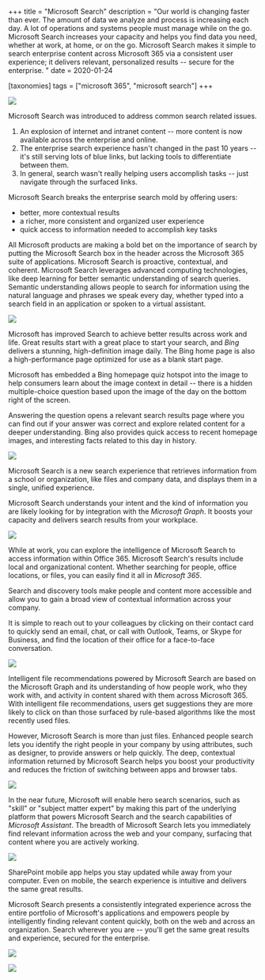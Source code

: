 +++
title = "Microsoft Search"
description = "Our world is changing faster than ever. The amount of data we analyze and process is increasing each day. A lot of operations and systems people must manage while on the go. Microsoft Search increases your capacity and helps you find data you need, whether at work, at home, or on the go. Microsoft Search makes it simple to search enterprise content across Microsoft 365 via a consistent user experience; it delivers relevant, personalized results -- secure for the enterprise. "
date = 2020-01-24

[taxonomies]
tags = ["microsoft 365", "microsoft search"]
+++

![](https://o365hq.com/images/670.png)

Microsoft Search was introduced to address common search related issues.

1.  An explosion of internet and intranet content -- more content is now
    available across the enterprise and online.
2.  The enterprise search experience hasn't changed in the past 10 years --
    it's still serving lots of blue links, but lacking tools to
    differentiate between them.
3.  In general, search wasn't really helping users accomplish tasks --
    just navigate through the surfaced links.

Microsoft Search breaks the enterprise search mold by offering users:

-   better, more contextual results
-   a richer, more consistent and organized user experience
-   quick access to information needed to accomplish key tasks

All Microsoft products are making a bold bet on the importance of search
by putting the Microsoft Search box in the header across the Microsoft
365 suite of applications. Microsoft Search is proactive, contextual,
and coherent. Microsoft Search leverages advanced computing technologies,
like deep learning for better semantic understanding of search queries.
Semantic understanding allows people to search for information using the
natural language and phrases we speak every day, whether typed into a
search field in an application or spoken to a virtual assistant.

![](https://o365hq.com/images/677.png)

Microsoft has improved Search to achieve better results across work and
life. Great results start with a great place to start your search, and
*Bing* delivers a stunning, high-definition image daily. The Bing home
page is also a high-performance page optimized for use as a blank start
page.

Microsoft has embedded a Bing homepage quiz hotspot into the image to
help consumers learn about the image context in detail -- there is a
hidden multiple-choice question based upon the image of the day on the
bottom right of the screen.

Answering the question opens a relevant search results page where you
can find out if your answer was correct and explore related content for a
deeper understanding. Bing also provides quick access to recent homepage
images, and interesting facts related to this day in history.

![](https://o365hq.com/images/678.png)

Microsoft Search is a new search experience that retrieves information
from a school or organization, like files and company data, and displays
them in a single, unified experience.

Microsoft Search understands your intent and the kind of information you
are likely looking for by integration with the *Microsoft Graph*. It
boosts your capacity and delivers search results from your workplace.

![](https://o365hq.com/images/672.png)

While at work, you can explore the intelligence of Microsoft Search to
access information within Office 365. Microsoft Search's results include
local and organizational content. Whether searching for people, office
locations, or files, you can easily find it all in *Microsoft 365*.

Search and discovery tools make people and content more accessible and
allow you to gain a broad view of contextual information across your
company.

It is simple to reach out to your colleagues by clicking on their
contact card to quickly send an email, chat, or call with Outlook,
Teams, or Skype for Business, and find the location of their office for
a face-to-face conversation.

![](https://o365hq.com/images/675.png)

Intelligent file recommendations powered by Microsoft Search are based
on the Microsoft Graph and its understanding of how people work, who
they work with, and activity in content shared with them across
Microsoft 365. With intelligent file recommendations, users get
suggestions they are more likely to click on than those surfaced by
rule-based algorithms like the most recently used files.

However, Microsoft Search is more than just files. Enhanced people
search lets you identify the right people in your company by using
attributes, such as designer, to provide answers or help quickly. The
deep, contextual information returned by Microsoft Search helps you boost
your productivity and reduces the friction of switching between apps and
browser tabs.

![](https://o365hq.com/images/674.png)

In the near future, Microsoft will enable hero search scenarios, such as
"skill" or "subject matter expert" by making this part of the underlying
platform that powers Microsoft Search and the search capabilities of
*Microsoft Assistant*. The breadth of Microsoft Search lets you
immediately find relevant information across the web and your company,
surfacing that content where you are actively working.

![](https://o365hq.com/images/676.png)

SharePoint mobile app helps you stay updated while away from your
computer. Even on mobile, the search experience is intuitive and
delivers the same great results.

Microsoft Search presents a consistently integrated experience across
the entire portfolio of Microsoft's applications and empowers people by
intelligently finding relevant content quickly, both on the web and
across an organization. Search wherever you are -- you'll get the same
great results and experience, secured for the enterprise.

![](https://o365hq.com/images/671.png)

![](https://o365hq.com/images/673.png)
